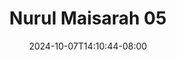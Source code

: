 --- 
title: "Nurul Maisarah 05"
description: "download bokeh Nurul Maisarah 05 simontox durasi panjang new"
date: 2024-10-07T14:10:44-08:00
file_code: "i0qkrjmxelk8"
draft: false
cover: "yzfjuvmhh3xutu91.jpg"
tags: ["Nurul", "Maisarah"]
length: 56
fld_id: "1482689"
foldername: "A Nurul Maisarah"
categories: ["A Nurul Maisarah"]
views: 0
---